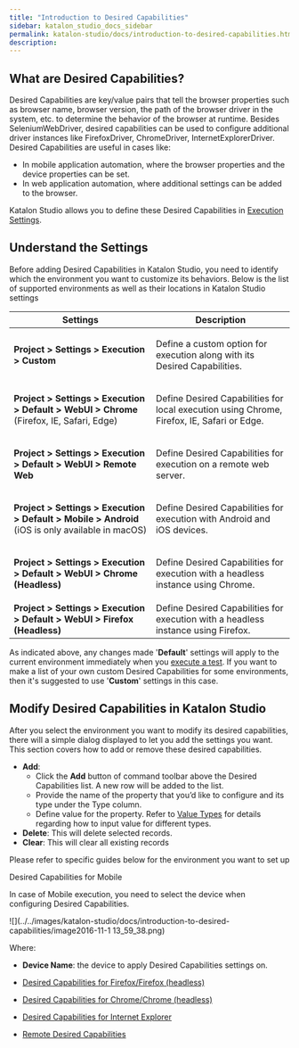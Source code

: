 ```yaml
---
title: "Introduction to Desired Capabilities" 
sidebar: katalon_studio_docs_sidebar
permalink: katalon-studio/docs/introduction-to-desired-capabilities.html 
description: 
---
```

What are Desired Capabilities?
------------------------------

Desired Capabilities are key/value pairs that tell the browser properties such as browser name, browser version, the path of the browser driver in the system, etc. to determine the behavior of the browser at runtime. Besides SeleniumWebDriver, desired capabilities can be used to configure additional driver instances like FirefoxDriver, ChromeDriver, InternetExplorerDriver. Desired Capabilities are useful in cases like:

*   In mobile application automation, where the browser properties and the device properties can be set.
*   In web application automation, where additional settings can be added to the browser.

Katalon Studio allows you to define these Desired Capabilities in [Execution Settings](https://docs.katalon.com/display/KD/Execution+Settings).

Understand the Settings
-----------------------

Before adding Desired Capabilities in Katalon Studio, you need to identify which the environment you want to customize its behaviors. Below is the list of supported environments as well as their locations in Katalon Studio settings

<table class="" style="table-layout: fixed;"><thead><tr><th class="" style="">Settings</th><th class="" style="">Description</th></tr></thead><tbody class="" style=""><tr class="" style=""><td class="" colspan="1" style=""><div class="" style=""><p class="" style=""><strong class="" style="">Project &gt; Settings &gt; Execution &gt; Custom</strong></p></div></td><td class="" colspan="1" style=""><div class="" style=""><p class="" style="">Define a custom option for execution along with its Desired Capabilities.</p></div></td></tr><tr class="" style=""><td class="" style=""><div class="" style=""><p class="" style=""><strong class="" style="">Project &gt; Settings &gt; Execution &gt; Default &gt; WebUI &gt; Chrome</strong> (Firefox, IE, Safari, Edge)</p></div></td><td class="" style=""><div class="" style=""><p class="" style="">Define Desired Capabilities for local execution using Chrome, Firefox, IE, Safari or Edge.</p></div></td></tr><tr class="" style=""><td class="" colspan="1" style=""><div class="" style=""><p class="" style=""><strong class="" style=""><strong class="" style="">Project &gt; Settings &gt; </strong>Execution &gt; Default &gt; WebUI &gt; Remote Web</strong></p></div></td><td class="" colspan="1" style=""><div class="" style=""><p class="" style="">Define Desired Capabilities for execution on a remote web server.</p></div></td></tr><tr class="" style=""><td class="" style=""><div class="" style=""><p class="" style=""><strong class="" style=""><strong class="" style="">Project &gt; Settings &gt; </strong>Execution &gt; Default &gt; Mobile &gt; Android</strong> (iOS is only available in macOS)</p></div></td><td class="" style=""><div class="" style=""><p class="" style="">Define Desired Capabilities for execution with Android and iOS devices.</p></div></td></tr><tr class="" style=""><td class="" style=""><div class="" style=""><p class="" style=""><strong class="" style=""><strong class="" style="">Project &gt; Settings &gt; </strong>Execution &gt; Default &gt; WebUI &gt; Chrome (Headless)</strong></p></div></td><td class="" style=""><div class="" style=""><p class="" style="">Define Desired Capabilities for execution with a headless instance using Chrome.</p></div></td></tr><tr class="" style=""><td class="" colspan="1" style=""><strong class="" style=""><strong class="" style="">Project &gt; Settings &gt; </strong>Execution &gt; Default &gt; WebUI &gt; Firefox (Headless)</strong></td><td class="" colspan="1" style="">Define Desired Capabilities for execution with a headless instance using Firefox.</td></tr></tbody></table>

As indicated above, any changes made '**Default**' settings will apply to the current environment immediately when you [execute a test](https://docs.katalon.com/display/KD/Execute+a+Test+Case+or+a+Test+Suite#ExecuteaTestCaseoraTestSuite-ExecuteanEntireTestCaseorTestSuite). If you want to make a list of your own custom Desired Capabilities for some environments, then it's suggested to use '**Custom**' settings in this case.

Modify Desired Capabilities in Katalon Studio
---------------------------------------------

After you select the environment you want to modify its desired capabilities, there will a simple dialog displayed to let you add the settings you want. This section covers how to add or remove these desired capabilities. 

*   **Add**:
    *   Click the **Add** button of command toolbar above the Desired Capabilities list. A new row will be added to the list.
    *   Provide the name of the property that you’d like to configure and its type under the Type column.
    *   Define value for the property. Refer to [Value Types](/display/KD/Value+Types) for details regarding how to input value for different types.
*   **Delete**: This will delete selected records.
*   **Clear**: This will clear all existing records

Please refer to specific guides below for the environment you want to set up

Desired Capabilities for Mobile

In case of Mobile execution, you need to select the device when configuring Desired Capabilities.

![](../../images/katalon-studio/docs/introduction-to-desired-capabilities/image2016-11-1 13_59_38.png)

Where:

*   **Device Name**: the device to apply Desired Capabilities settings on.

*   [Desired Capabilities for Firefox/Firefox (headless)](/pages/viewpage.action?pageId=13700172)
*   [Desired Capabilities for Chrome/Chrome (headless)](/pages/viewpage.action?pageId=13700170)
*   [Desired Capabilities for Internet Explorer](/display/KD/Desired+Capabilities+for+Internet+Explorer)
*   [Remote Desired Capabilities](/display/KD/Remote+Desired+Capabilities)